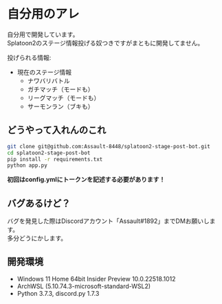 # 自分用のアレ

自分用で開発しています。  
Splatoon2のステージ情報投げる奴つきですがまともに開発してません。  
  
投げられる情報: 

- 現在のステージ情報
	- ナワバリバトル
	- ガチマッチ（モードも）
	- リーグマッチ（モードも）
	- サーモンラン（ブキも）

## どうやって入れんのこれ

```bash
git clone git@github.com:Assault-8448/splatoon2-stage-post-bot.git
cd splatoon2-stage-post-bot
pip install -r requirements.txt
python app.py
```

**初回はconfig.ymlにトークンを記述する必要があります！**

## バグあるけど？

バグを発見した際はDiscordアカウント「Assault#1892」までDMお願いします。  
多分どうにかします。

## 開発環境

- Windows 11 Home 64bit Insider Preview 10.0.22518.1012
- ArchWSL (5.10.74.3-microsoft-standard-WSL2)
- Python 3.7.3, discord.py 1.7.3

